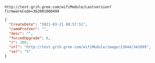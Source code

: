 `http://test.grih.gree.com/wifiModule/Lastversion?firmwareCode=362001060499`

```json
{
  "CreateDate": "2021-03-21 08:57:51",
  "commProtVer": "",
  "desc": "",
  "forcedUpgrade": 0,
  "r": 200,
  "url": "http://test.grih.gree.com/wifiModule/image/13844/342099",
  "ver": "5"
}
```